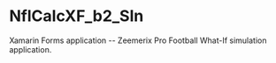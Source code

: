 # NflCalcXF_b2_Sln
Xamarin Forms application -- Zeemerix Pro Football What-If simulation application.
